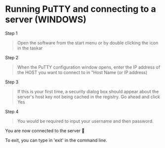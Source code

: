 # Running PuTTY and connecting to a server (WINDOWS)

Step 1
> Open the software from the start menu or by double clicking the icon in the taskar

Step 2
> When the PuTTY configuration window opens, enter the IP address of the HOST you want to connect to in "Host Name (or IP address)

Step 3
> If this is your first time, a security dialog box should appear about the server's host key not being cached in the registry. Go ahead and click Yes

Step 4
> You would be required to input your username and then password.

You are now connected to the server 🎉

To exit, you can type in 'exit' in the command line.
